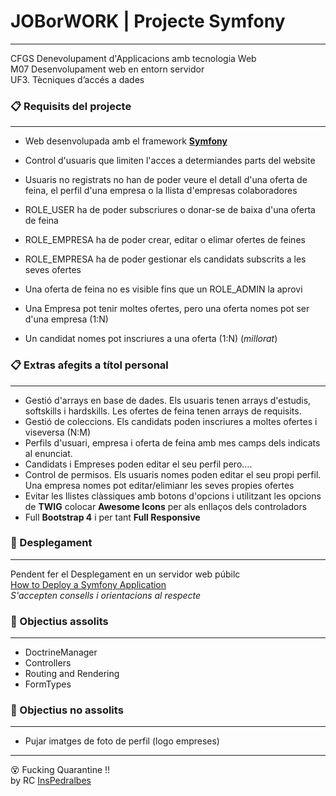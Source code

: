 # JOBorWORK | Projecte Symfony
---

CFGS Denevolupament d'Applicacions amb tecnologia Web   
M07 Desenvolupament web en entorn servidor   
UF3. Tècniques d’accés a dades   

### 📋 Requisits del projecte 
---
* Web desenvolupada amb el framework **[Symfony](https://symfony.com)**
* Control d'usuaris que limiten l'acces a determiandes parts del website
   
* Usuaris no registrats no han de poder veure el detall d'una oferta de feina, el perfil d'una empresa o la llista d'empresas colaboradores
* ROLE_USER ha de poder subscriures o donar-se de baixa d'una oferta de feina
* ROLE_EMPRESA ha de poder crear, editar o elimar ofertes de feines
* ROLE_EMPRESA ha de poder gestionar els candidats subscrits a les seves ofertes
* Una oferta de feina no es visible fins que un ROLE_ADMIN la aprovi
   
* Una Empresa pot tenir moltes ofertes, pero una oferta nomes pot ser d'una empresa (1:N)
* Un candidat nomes pot inscriures a una oferta (1:N) (_millorat_)

### 📋 Extras afegits a títol personal 
---
* Gestió d'arrays en base de dades. Els usuaris tenen arrays d'estudis, softskills i hardskills. Les ofertes de feina tenen arrays de requisits.
* Gestió de coleccions. Els candidats poden inscriures a moltes ofertes i viseversa (N:M)
* Perfils d'usuari, empresa i oferta de feina amb mes camps dels indicats al enunciat.
* Candidats i Empreses poden editar el seu perfil pero....
* Control de permisos. Els usuaris nomes poden editar el seu propi perfil. Una empresa nomes pot editar/elimianr les seves propies ofertes
* Evitar les llistes clàssiques amb botons d'opcions i utilitzant les opcions de **TWIG** colocar **Awesome Icons** per als enllaços dels controladors
* Full **Bootstrap 4** i per tant **Full Responsive**

### 🚀 Desplegament 
---
Pendent fer el Desplegament en un servidor web púbilc   
[How to Deploy a Symfony Application](https://symfony.com/doc/current/deployment.html)   
_S'accepten consells i orientacions al respecte_

### 📌 Objectius assolits 
---
* DoctrineManager
* Controllers
* Routing and Rendering
* FormTypes

### 📌 Objectius no assolits
---
* Pujar imatges de foto de perfil (logo empreses)

---
😵 Fucking Quarantine !!   
    by RC [InsPedralbes](https://inspedralbes.cat)

